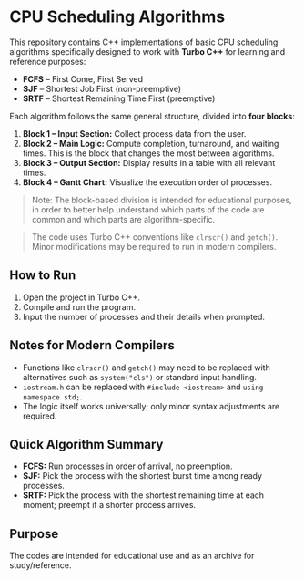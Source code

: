 # CPU Scheduling Algorithms

This repository contains C++ implementations of basic CPU scheduling algorithms specifically designed to work with **Turbo C++** for learning and reference purposes:

- **FCFS** – First Come, First Served
- **SJF** – Shortest Job First (non-preemptive)
- **SRTF** – Shortest Remaining Time First (preemptive)

Each algorithm follows the same general structure, divided into **four blocks**:

1. **Block 1 – Input Section:** Collect process data from the user.  
2. **Block 2 – Main Logic:** Compute completion, turnaround, and waiting times. This is the block that changes the most between algorithms.  
3. **Block 3 – Output Section:** Display results in a table with all relevant times.  
4. **Block 4 – Gantt Chart:** Visualize the execution order of processes.

> Note: The block-based division is intended for educational purposes, in order to better help understand which parts of the code are common and which parts are algorithm-specific.

> The code uses Turbo C++ conventions like `clrscr()` and `getch()`. Minor modifications may be required to run in modern compilers.

## How to Run

1. Open the project in Turbo C++.
2. Compile and run the program.
3. Input the number of processes and their details when prompted.

## Notes for Modern Compilers

- Functions like `clrscr()` and `getch()` may need to be replaced with alternatives such as `system("cls")` or standard input handling.
- `iostream.h` can be replaced with `#include <iostream>` and `using namespace std;`.
- The logic itself works universally; only minor syntax adjustments are required.

## Quick Algorithm Summary

- **FCFS:** Run processes in order of arrival, no preemption.  
- **SJF:** Pick the process with the shortest burst time among ready processes.  
- **SRTF:** Pick the process with the shortest remaining time at each moment; preempt if a shorter process arrives.

## Purpose

The codes are intended for educational use and as an archive for study/reference.
